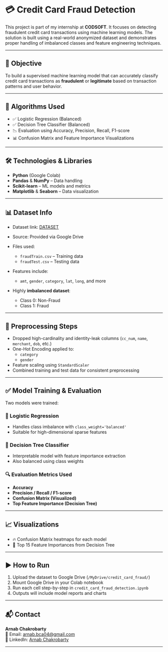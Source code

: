 # 💳 Credit Card Fraud Detection

This project is part of my internship at **CODSOFT**. It focuses on detecting fraudulent credit card transactions using machine learning models. The solution is built using a real-world anonymized dataset and demonstrates proper handling of imbalanced classes and feature engineering techniques.

---

## 📌 Objective

To build a supervised machine learning model that can accurately classify credit card transactions as **fraudulent** or **legitimate** based on transaction patterns and user behavior.

---

## 🧠 Algorithms Used

- ✅ Logistic Regression (Balanced)
- ✅ Decision Tree Classifier (Balanced)
- 📉 Evaluation using Accuracy, Precision, Recall, F1-score
- 📊 Confusion Matrix and Feature Importance Visualizations

---

## 🛠️ Technologies & Libraries

- **Python** (Google Colab)
- **Pandas** & **NumPy** – Data handling
- **Scikit-learn** – ML models and metrics
- **Matplotlib** & **Seaborn** – Data visualization

---

## 📊 Dataset Info
- Dataset link: [DATASET](https://www.kaggle.com/datasets/kartik2112/fraud-detection)

- Source: Provided via Google Drive
- Files used:
  - `fraudTrain.csv` – Training data  
  - `fraudTest.csv` – Testing data
- Features include:
  - `amt`, `gender`, `category`, `lat`, `long`, and more
- Highly **imbalanced dataset**:
  - Class 0: Non-Fraud  
  - Class 1: Fraud

---

## 🧹 Preprocessing Steps

- Dropped high-cardinality and identity-leak columns (`cc_num`, `name`, `merchant`, `dob`, etc.)
- One-Hot Encoding applied to:
  - `category`
  - `gender`
- Feature scaling using `StandardScaler`
- Combined training and test data for consistent preprocessing

---

## ✅ Model Training & Evaluation

Two models were trained:

### 🔹 Logistic Regression
- Handles class imbalance with `class_weight='balanced'`
- Suitable for high-dimensional sparse features

### 🔸 Decision Tree Classifier
- Interpretable model with feature importance extraction
- Also balanced using class weights

### 🔍 Evaluation Metrics Used

- **Accuracy**
- **Precision / Recall / F1-score**
- **Confusion Matrix (Visualized)**
- **Top Feature Importance (Decision Tree)**

---

## 📈 Visualizations

- 🔥 Confusion Matrix heatmaps for each model  
- 🎯 Top 15 Feature Importances from Decision Tree


---

## ▶️ How to Run

1. Upload the dataset to Google Drive (`/MyDrive/credit_card_fraud/`)
2. Mount Google Drive in your Colab notebook
3. Run each cell step-by-step in `credit_card_fraud_detection.ipynb`
4. Outputs will include model reports and charts

---

## 📬 Contact

**Arnab Chakrobarty**  
📧 Email: arnab.bca04@gmail.com  
🔗 LinkedIn: [Arnab Chakrobarty](https://www.linkedin.com/in/arnab-chakrobarty/)

---
